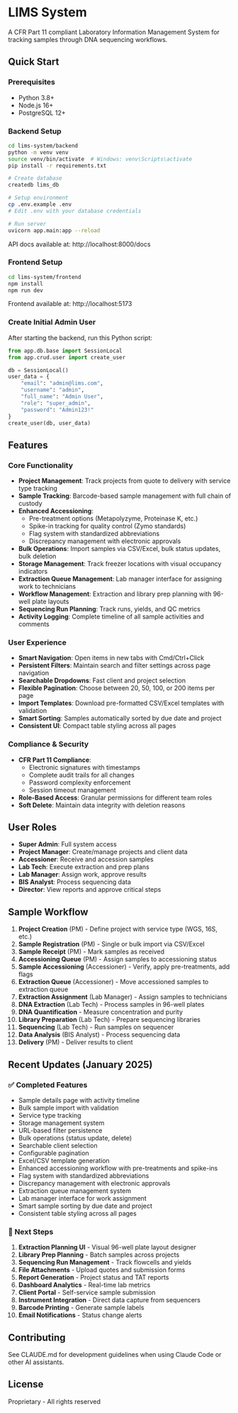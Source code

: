 # LIMS System

A CFR Part 11 compliant Laboratory Information Management System for tracking samples through DNA sequencing workflows.

## Quick Start

### Prerequisites
- Python 3.8+
- Node.js 16+
- PostgreSQL 12+

### Backend Setup
```bash
cd lims-system/backend
python -m venv venv
source venv/bin/activate  # Windows: venv\Scripts\activate
pip install -r requirements.txt

# Create database
createdb lims_db

# Setup environment
cp .env.example .env
# Edit .env with your database credentials

# Run server
uvicorn app.main:app --reload
```

API docs available at: http://localhost:8000/docs

### Frontend Setup
```bash
cd lims-system/frontend
npm install
npm run dev
```

Frontend available at: http://localhost:5173

### Create Initial Admin User
After starting the backend, run this Python script:

```python
from app.db.base import SessionLocal
from app.crud.user import create_user

db = SessionLocal()
user_data = {
    "email": "admin@lims.com",
    "username": "admin",
    "full_name": "Admin User",
    "role": "super_admin",
    "password": "Admin123!"
}
create_user(db, user_data)
```

## Features

### Core Functionality
- **Project Management**: Track projects from quote to delivery with service type tracking
- **Sample Tracking**: Barcode-based sample management with full chain of custody
- **Enhanced Accessioning**: 
  - Pre-treatment options (Metapolyzyme, Proteinase K, etc.)
  - Spike-in tracking for quality control (Zymo standards)
  - Flag system with standardized abbreviations
  - Discrepancy management with electronic approvals
- **Bulk Operations**: Import samples via CSV/Excel, bulk status updates, bulk deletion
- **Storage Management**: Track freezer locations with visual occupancy indicators
- **Extraction Queue Management**: Lab manager interface for assigning work to technicians
- **Workflow Management**: Extraction and library prep planning with 96-well plate layouts
- **Sequencing Run Planning**: Track runs, yields, and QC metrics
- **Activity Logging**: Complete timeline of all sample activities and comments

### User Experience
- **Smart Navigation**: Open items in new tabs with Cmd/Ctrl+Click
- **Persistent Filters**: Maintain search and filter settings across page navigation
- **Searchable Dropdowns**: Fast client and project selection
- **Flexible Pagination**: Choose between 20, 50, 100, or 200 items per page
- **Import Templates**: Download pre-formatted CSV/Excel templates with validation
- **Smart Sorting**: Samples automatically sorted by due date and project
- **Consistent UI**: Compact table styling across all pages

### Compliance & Security
- **CFR Part 11 Compliance**: 
  - Electronic signatures with timestamps
  - Complete audit trails for all changes
  - Password complexity enforcement
  - Session timeout management
- **Role-Based Access**: Granular permissions for different team roles
- **Soft Delete**: Maintain data integrity with deletion reasons

## User Roles

- **Super Admin**: Full system access
- **Project Manager**: Create/manage projects and client data
- **Accessioner**: Receive and accession samples
- **Lab Tech**: Execute extraction and prep plans
- **Lab Manager**: Assign work, approve results
- **BIS Analyst**: Process sequencing data
- **Director**: View reports and approve critical steps

## Sample Workflow

1. **Project Creation** (PM) - Define project with service type (WGS, 16S, etc.)
2. **Sample Registration** (PM) - Single or bulk import via CSV/Excel
3. **Sample Receipt** (PM) - Mark samples as received
4. **Accessioning Queue** (PM) - Assign samples to accessioning status
5. **Sample Accessioning** (Accessioner) - Verify, apply pre-treatments, add flags
6. **Extraction Queue** (Accessioner) - Move accessioned samples to extraction queue
7. **Extraction Assignment** (Lab Manager) - Assign samples to technicians
8. **DNA Extraction** (Lab Tech) - Process samples in 96-well plates
9. **DNA Quantification** - Measure concentration and purity
10. **Library Preparation** (Lab Tech) - Prepare sequencing libraries
11. **Sequencing** (Lab Tech) - Run samples on sequencer
12. **Data Analysis** (BIS Analyst) - Process sequencing data
13. **Delivery** (PM) - Deliver results to client

## Recent Updates (January 2025)

### ✅ Completed Features
- Sample details page with activity timeline
- Bulk sample import with validation
- Service type tracking
- Storage management system
- URL-based filter persistence
- Bulk operations (status update, delete)
- Searchable client selection
- Configurable pagination
- Excel/CSV template generation
- Enhanced accessioning workflow with pre-treatments and spike-ins
- Flag system with standardized abbreviations
- Discrepancy management with electronic approvals
- Extraction queue management system
- Lab manager interface for work assignment
- Smart sample sorting by due date and project
- Consistent table styling across all pages

### 🚀 Next Steps

1. **Extraction Planning UI** - Visual 96-well plate layout designer
2. **Library Prep Planning** - Batch samples across projects
3. **Sequencing Run Management** - Track flowcells and yields
4. **File Attachments** - Upload quotes and submission forms
5. **Report Generation** - Project status and TAT reports
6. **Dashboard Analytics** - Real-time lab metrics
7. **Client Portal** - Self-service sample submission
8. **Instrument Integration** - Direct data capture from sequencers
9. **Barcode Printing** - Generate sample labels
10. **Email Notifications** - Status change alerts

## Contributing

See CLAUDE.md for development guidelines when using Claude Code or other AI assistants.

## License

Proprietary - All rights reserved
